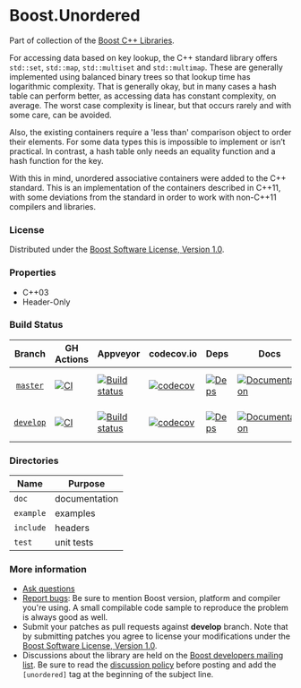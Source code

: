 # Boost.Unordered

Part of collection of the [Boost C++ Libraries](http://github.com/boostorg).

For accessing data based on key lookup, the C++ standard library offers `std::set`, `std::map`, `std::multiset` and `std::multimap`.
These are generally implemented using balanced binary trees so that lookup time has logarithmic complexity.
That is generally okay, but in many cases a hash table can perform better, as accessing data has constant complexity, on average.
The worst case complexity is linear, but that occurs rarely and with some care, can be avoided.

Also, the existing containers require a 'less than' comparison object to order their elements.
For some data types this is impossible to implement or isn’t practical.
In contrast, a hash table only needs an equality function and a hash function for the key.

With this in mind, unordered associative containers were added to the C++ standard.
This is an implementation of the containers described in C++11, with some deviations from the standard in order to work with non-C++11 compilers and libraries.


### License

Distributed under the [Boost Software License, Version 1.0](http://www.boost.org/LICENSE_1_0.txt).

### Properties

* C++03
* Header-Only

### Build Status

Branch          | GH Actions | Appveyor | codecov.io | Deps | Docs | Tests |
:-------------: | ---------- | -------- | ---------- | ---- | ---- | ----- |
[`master`](https://github.com/boostorg/unordered/tree/master)   | [![CI](https://github.com/boostorg/unordered/actions/workflows/ci.yml/badge.svg?branch=master)](https://github.com/boostorg/unordered/actions/workflows/ci.yml)  | [![Build status](https://ci.appveyor.com/api/projects/status/github/boostorg/unordered?branch=master&svg=true)](https://ci.appveyor.com/project/danieljames/unordered-qtwe6/branch/master)   | [![codecov](https://codecov.io/gh/boostorg/unordered/branch/master/graph/badge.svg)](https://codecov.io/gh/boostorg/unordered/branch/master)   | [![Deps](https://img.shields.io/badge/deps-master-brightgreen.svg)](https://pdimov.github.io/boostdep-report/master/unordered.html)   | [![Documentation](https://img.shields.io/badge/docs-master-brightgreen.svg)](https://www.boost.org/doc/libs/master/libs/unordered/doc/html/unordered.html)   | [![Enter the Matrix](https://img.shields.io/badge/matrix-master-brightgreen.svg)](http://www.boost.org/development/tests/master/developer/unordered.html)
[`develop`](https://github.com/boostorg/unordered/tree/develop) | [![CI](https://github.com/boostorg/unordered/actions/workflows/ci.yml/badge.svg?branch=develop)](https://github.com/boostorg/unordered/actions/workflows/ci.yml) | [![Build status](https://ci.appveyor.com/api/projects/status/github/boostorg/unordered?branch=develop&svg=true)](https://ci.appveyor.com/project/danieljames/unordered-qtwe6/branch/develop) | [![codecov](https://codecov.io/gh/boostorg/unordered/branch/develop/graph/badge.svg)](https://codecov.io/gh/boostorg/unordered/branch/develop) | [![Deps](https://img.shields.io/badge/deps-develop-brightgreen.svg)](https://pdimov.github.io/boostdep-report/develop/unordered.html) | [![Documentation](https://img.shields.io/badge/docs-develop-brightgreen.svg)](https://www.boost.org/doc/libs/develop/libs/unordered/doc/html/unordered.html) | [![Enter the Matrix](https://img.shields.io/badge/matrix-develop-brightgreen.svg)](http://www.boost.org/development/tests/develop/developer/unordered.html)

### Directories

| Name        | Purpose                        |
| ----------- | ------------------------------ |
| `doc`       | documentation                  |
| `example`   | examples                       |
| `include`   | headers                        |
| `test`      | unit tests                     |

### More information

* [Ask questions](http://stackoverflow.com/questions/ask?tags=c%2B%2B,boost,boost-unordered)
* [Report bugs](https://github.com/boostorg/unordered/issues): Be sure to mention Boost version, platform and compiler you're using. A small compilable code sample to reproduce the problem is always good as well.
* Submit your patches as pull requests against **develop** branch. Note that by submitting patches you agree to license your modifications under the [Boost Software License, Version 1.0](http://www.boost.org/LICENSE_1_0.txt).
* Discussions about the library are held on the [Boost developers mailing list](http://www.boost.org/community/groups.html#main). Be sure to read the [discussion policy](http://www.boost.org/community/policy.html) before posting and add the `[unordered]` tag at the beginning of the subject line.


